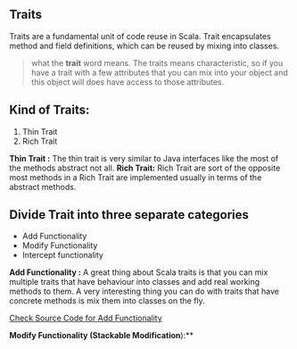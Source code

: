 ## Traits
Traits are a fundamental unit of code reuse in Scala. Trait encapsulates method and field definitions, which can be reused by mixing into classes.


> what the **trait** word means. The traits means characteristic, so if
> you have a trait with a few attributes that you can mix into your
> object and this object will does have access to those attributes.

## Kind of Traits:

 1. Thin Trait
 2. Rich Trait
 
 **Thin Trait :** The thin trait is very similar to Java interfaces like the most of the methods abstract not all.
 **Rich Trait:** Rich Trait are sort of the opposite most methods in a Rich Trait are implemented usually in terms of the abstract methods.

## Divide Trait into three separate categories

 - Add Functionality
 - Modify Functionality
 - Intercept functionality


**Add Functionality :**  A great thing about Scala traits is that you can mix multiple traits that have behaviour into classes and add real working methods to them. A very interesting thing you can do with traits that have concrete methods is mix them into classes on the fly.

[Check Source Code for Add Functionality ](https://github.com/gurditsingh/Scala-FP/blob/master/src/main/scala/scala/trait_lesson/AddFunctionality.scala)

**Modify Functionality (Stackable Modification﻿**):** 
<!--stackedit_data:
eyJoaXN0b3J5IjpbLTE2MTY4NjQ5NjMsMjAyNzA1NjY3MywtMT
I1OTg5MDA2MSwtMTQ1MzY4MDY5LDEzNDIyNzI1ODEsMTQ0NjQz
MjY1NSwxMjk2NTIwMDg2LC0yMDg4NzQ2NjEyLC0xODc2MDc0Nj
YwLC0xNTU5NTg3NjA3LDczODA5MDYzMCwtMTE1MDQxMjExNiw5
MDcxMjc2NzMsLTIwODg3NDY2MTIsMjAzOTYzNTYyLC03MTA1Mj
g3MCwtMTc0NjI1ODMxMywtMTAzNDM1NjUxNywxNDI4OTk3NzI4
LC02NTQyMTE2MTBdfQ==
-->